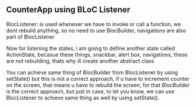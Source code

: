 ## CounterApp using BLoC Listener

BlocListener: is used whenever we have to invoke or call a function, we dont rebuild anything, so no need to use BlocBuilder, navigations are also part of BlocListener

Now for listening the states, i am going to define another state called ActionState, becasue these things, snackbar, alert box, navigations, these are not rebuilding, thats why ill create another abstract class 

You can achieve same thing of BlocBuilder from BlocListener by using setState() but this is not a correct approach, if u have to increment counter on the screen, that means u have to rebuild the screen, for that BlocBuilder is the correct approach, but just in case, to let you know, we can use BlocListener to achieve same thing as well by using setState().
